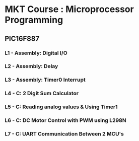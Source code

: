 # MKT Course : Microprocessor Programming

## PIC16F887

### L1 - Assembly: Digital I/O
### L2 - Assembly: Delay
### L3 - Assembly: Timer0 Interrupt
### L4 - C:        2 Digit Sum Calculator
### L5 - C:        Reading analog values & Using Timer1
### L6 - C:        DC Motor Control with PWM using L298N
### L7 - C:        UART Communication Between 2 MCU's
